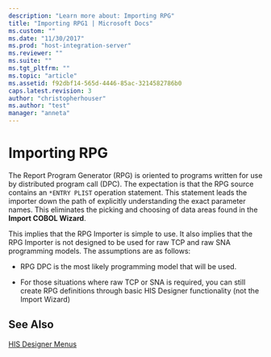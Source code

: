 ```yaml
---
description: "Learn more about: Importing RPG"
title: "Importing RPG1 | Microsoft Docs"
ms.custom: ""
ms.date: "11/30/2017"
ms.prod: "host-integration-server"
ms.reviewer: ""
ms.suite: ""
ms.tgt_pltfrm: ""
ms.topic: "article"
ms.assetid: f92dbf14-565d-4446-85ac-3214582786b0
caps.latest.revision: 3
author: "christopherhouser"
ms.author: "test"
manager: "anneta"
---
```

# Importing RPG
The Report Program Generator (RPG) is oriented to programs written for use by distributed program call (DPC). The expectation is that the RPG source contains an `*ENTRY PLIST` operation statement. This statement leads the importer down the path of explicitly understanding the exact parameter names. This eliminates the picking and choosing of data areas found in the **Import COBOL Wizard**.  
  
 This implies that the RPG Importer is simple to use. It also implies that the RPG Importer is not designed to be used for raw TCP and raw SNA programming models. The assumptions are as follows:  
  
-   RPG DPC is the most likely programming model that will be used.  
  
-   For those situations where raw TCP or SNA is required, you can still create RPG definitions through basic HIS Designer functionality (not the Import Wizard)  
  
## See Also  
 [HIS Designer Menus](../core/his-designer-menus1.md)
